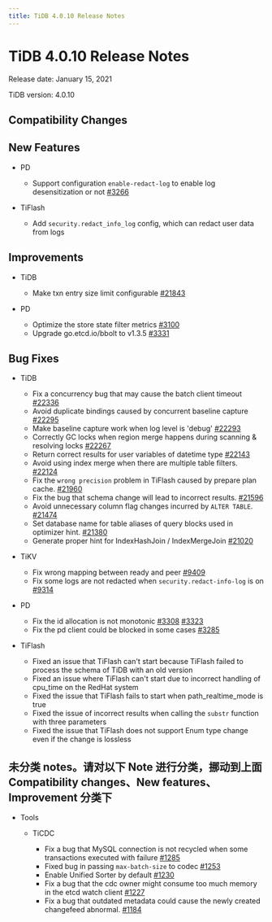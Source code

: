 ```yaml
---
title: TiDB 4.0.10 Release Notes
---
```


# TiDB 4.0.10 Release Notes

Release date: January 15, 2021

TiDB version: 4.0.10

## Compatibility Changes

## New Features

+ PD

    - Support configuration `enable-redact-log` to enable log desensitization or not [#3266](https://github.com/pingcap/pd/pull/3266)

+ TiFlash

    - Add `security.redact_info_log` config, which can redact user data from logs

## Improvements

+ TiDB

    - Make txn entry size limit configurable [#21843](https://github.com/pingcap/tidb/pull/21843)

+ PD

    - Optimize the store state filter metrics [#3100](https://github.com/tikv/pd/pull/3100)
    - Upgrade go.etcd.io/bbolt to v1.3.5 [#3331](https://github.com/tikv/pd/pull/3331)

## Bug Fixes

+ TiDB

    - Fix a concurrency bug that may cause the batch client timeout [#22336](https://github.com/pingcap/tidb/pull/22336)
    - Avoid duplicate bindings caused by concurrent baseline capture [#22295](https://github.com/pingcap/tidb/pull/22295)
    - Make baseline capture work when log level is 'debug' [#22293](https://github.com/pingcap/tidb/pull/22293)
    - Correctly GC locks when region merge happens during scanning & resolving locks [#22267](https://github.com/pingcap/tidb/pull/22267)
    - Return correct results for user variables of datetime type [#22143](https://github.com/pingcap/tidb/pull/22143)
    - Avoid using index merge when there are multiple table filters. [#22124](https://github.com/pingcap/tidb/pull/22124)
    - Fix the `wrong precision` problem in TiFlash caused by prepare plan cache. [#21960](https://github.com/pingcap/tidb/pull/21960)
    - Fix the bug that schema change will lead to incorrect results. [#21596](https://github.com/pingcap/tidb/pull/21596)
    - Avoid unnecessary column flag changes incurred by `ALTER TABLE`. [#21474](https://github.com/pingcap/tidb/pull/21474)
    - Set database name for table aliases of query blocks used in optimizer hint. [#21380](https://github.com/pingcap/tidb/pull/21380)
    - Generate proper hint for IndexHashJoin / IndexMergeJoin [#21020](https://github.com/pingcap/tidb/pull/21020)

+ TiKV

    - Fix wrong mapping between ready and peer [#9409](https://github.com/tikv/tikv/pull/9409)
    - Fix some logs are not redacted when `security.redact-info-log` is on [#9314](https://github.com/tikv/tikv/pull/9314)

+ PD

    - Fix the id allocation is not monotonic [#3308](https://github.com/tikv/pd/pull/3308) [#3323](https://github.com/tikv/pd/pull/3323)
    - Fix the pd client could be blocked in some cases [#3285](https://github.com/pingcap/pd/pull/3285)

+ TiFlash

    - Fixed an issue that TiFlash can't start because TiFlash failed to process the schema of TiDB with an old version
    - Fixed an issue where TiFlash can't start due to incorrect handling of cpu_time on the RedHat system
    - Fixed the issue that TiFlash fails to start when path_realtime_mode is true
    - Fixed the issue of incorrect results when calling the `substr` function with three parameters
    - Fixed the issue that TiFlash does not support Enum type change even if the change is lossless
 
## 未分类 notes。请对以下 Note 进行分类，挪动到上面 Compatibility changes、New features、Improvement 分类下

+ Tools

    - TiCDC

        * Fix a bug that MySQL connection is not recycled when some transactions executed with failure [#1285](https://github.com/pingcap/ticdc/pull/1285)
        * Fixed bug in passing `max-batch-size` to codec [#1253](https://github.com/pingcap/ticdc/pull/1253)
        * Enable Unified Sorter by default [#1230](https://github.com/pingcap/ticdc/pull/1230)
        * Fix a bug that the cdc owner might consume too much memory in the etcd watch client [#1227](https://github.com/pingcap/ticdc/pull/1227)
        * Fix a bug that outdated metadata could cause the newly created changefeed abnormal. [#1184](https://github.com/pingcap/ticdc/pull/1184)
